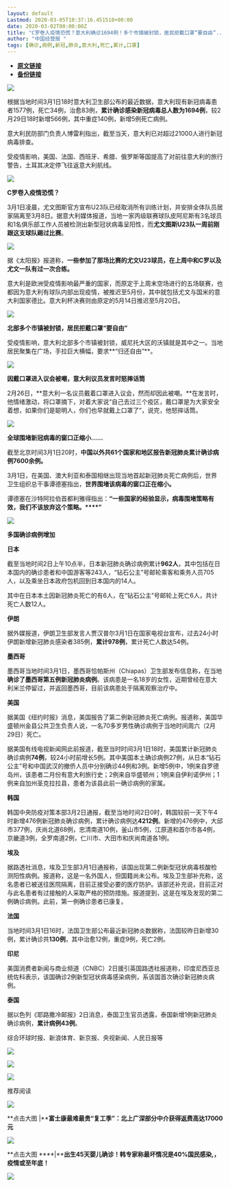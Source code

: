 ```yaml
---
layout: default
Lastmod: 2020-03-05T10:37:16.451518+00:00
date: 2020-03-02T00:00:00Z
title: "C罗卷入疫情恐慌？意大利确诊1694例！多个市镇被封锁，居民拒戴口罩“要自由”..."
author: "中国经营报 "
tags: [确诊,病例,新冠,肺炎,意大利,死亡,累计,口罩]
---
```


* [**原文链接**](https://mp.weixin.qq.com/s/PZf8NTUKwmVLI05Lk5nrzw)
* [**备份链接**](http://archive.is/hMi1C)


  

  

  

![](/images/post/5fdb3f87f44cf8ae08d41ad1e0b84841.jpg)

根据当地时间3月1日18时意大利卫生部公布的最近数据，意大利现有新冠病毒患者1577例，死亡34例，治愈83例，**累计确诊感染新冠病毒总人数为1694例**，较2月29日18时新增566例，其中重症140例，新增5例死亡病例。

  

意大利民防部门负责人博雷利指出，截至当天，意大利已对超过21000人进行新冠病毒排查。

  

受疫情影响，美国、法国、西班牙、希腊、俄罗斯等国提高了对前往意大利的旅行警告，土耳其决定停飞往返意大利航线。

  

![](/images/post/bc3576ff279d80264ac4f6d7a60432f9.jpg)

**C罗卷入疫情恐慌？**

  

3月1日凌晨，尤文图斯官方宣布U23队已经取消所有训练计划，并安排全体队员居家隔离至3月8日。据意大利媒体报道，当地一家丙级联赛球队皮阿尼斯有3名球员和1名俱乐部工作人员被检测出新型冠状病毒呈阳性，而**尤文图斯U23队一周前刚跟这支球队踢过比赛**。

  

![](/images/post/054bb78122301eb7efdb18e4f660b283.jpg)

  

据《太阳报》报道称，**一些参加了那场比赛的尤文U23球员，在上周中和C罗以及尤文一队有过一次合练。**

  

意大利是欧洲受疫情影响最严重的国家，而原定于上周末空场进行的五场联赛，也都因为意大利有球队内部出现疫情，被推迟至5月份，其中就包括尤文与国米的意大利国家德比。意大利杯决赛则由原定的5月14日推迟至5月20日。

  

![](/images/post/bc3576ff279d80264ac4f6d7a60432f9.jpg)

**北部多个市镇被封锁，居民拒戴口罩“要自由”**

  

受疫情影响，意大利北部多个市镇被封锁，威尼托大区的沃镇就是其中之一。当地居民聚集在广场，手拉巨大横幅，要求**“归还自由”**。

  

  

![](/images/post/bc3576ff279d80264ac4f6d7a60432f9.jpg)

**因戴口罩进入议会被嘲，意大利议员发言时怒摔话筒**

  

2月26日，**意大利一名议员戴着口罩进入议会，然而却因此被嘲。**在发言时，他情绪激动，将口罩摘下，对着大家说“自己去过三个疫区，戴口罩是为大家安全着想，如果你们是聪明人，你们也早就戴上口罩了”，说完，他怒摔话筒。

  

  

![](/images/post/bc3576ff279d80264ac4f6d7a60432f9.jpg)

**全球围堵新冠病毒的窗口正缩小……**

  

截至北京时间3月1日20时，**中国以外共61个国家和地区报告新冠肺炎累计确诊病例7600余例。**

  

3月1日，在美国、澳大利亚和泰国相继出现当地首起新冠肺炎死亡病例后，世界卫生组织总干事谭德塞指出，**世界围堵该病毒的窗口正在缩小。**

  

谭德塞在沙特阿拉伯首都利雅得指出：**“一些国家的经验显示，病毒围堵策略有效，我们不该放弃这个策略。****”**

  

![](/images/post/bc3576ff279d80264ac4f6d7a60432f9.jpg)

**多国确诊病例增加**

  

**日本**

  

截至当地时间2日上午10点半，日本新冠肺炎确诊病例累计**962人**，其中包括在日本国内的确诊患者和中国游客等243人，“钻石公主”号邮轮乘客和乘务人员705人，以及乘坐日本政府包机回到日本国内的14人。

  

其中在日本本土因新冠肺炎死亡的有6人，在“钻石公主”号邮轮上死亡6人，共计死亡人数12人。

  

**伊朗**

  

据外媒报道，伊朗卫生部发言人贾汉普尔3月1日在国家电视台宣布，过去24小时伊朗新增新冠肺炎感染者385例，**累计978例**，累计死亡人数达54例。

  

**墨西哥**

  

墨西哥当地时间3月1日，墨西哥恰帕斯州（Chiapas）卫生部发布信息称，在当地**确诊了墨西哥第五例新冠肺炎病例**。该病患是一名18岁的女性，近期曾经在意大利米兰停留过，并返回墨西哥，目前该病患处于隔离观察治疗中。

  

**美国**  

  

据美国《纽约时报》消息，美国报告了第二例新冠肺炎死亡病例。报道称，美国华盛顿州金县公共卫生负责人说，一名70多岁男性确诊病例于当地时间周六（2月29日）死亡。

  

据美国有线电视新闻网此前报道，截至当时时间3月1日18时，美国累计新冠肺炎确诊病例**74例**，较24小时前增长5例。其中美国本土确诊病例27例，从日本“钻石公主”号和中国武汉的撤侨人员中分别确诊44例和3例。新增5例中，1例来自罗德岛州，该患者二月份有意大利旅行史；2例来自华盛顿州；1例来自伊利诺伊州；1例来自加州圣克拉拉县，患者为该县此前一确诊病例的家属。

  

**韩国**  

  

韩国中央防疫对策本部3月2日通报，截至当地时间2日0时，韩国较前一天下午4时新增476例新冠肺炎确诊病例，累计确诊病例达**4212例**。新增的476例中，大邱市377例，庆尚北道68例，忠清南道10例，釜山市5例，江原道和首尔市各4例，京畿道3例，全罗南道2例，仁川市、大田市和庆尚南道各1例。

  

**埃及**  

  

据路透社消息，埃及卫生部3月1日通报称，该国出现第二例新型冠状病毒核酸检测阳性病例。报道称，这是一名外国人，但国籍尚未公布。埃及卫生部补充称，这名患者已被送往医院隔离，目前正接受必要的医疗防护。该部还补充说，目前正对与此名患者有过接触的人采取严格的预防措施。报道提到，这是在埃及发现的第二例确诊病例。此前，第一例确诊患者已康复。

  

**法国**  

  

当地时间3月1日16时，法国卫生部公布最近新冠肺炎数据称，法国较昨日新增30例，累计确诊共**130例**，其中治愈12例，重症9例，死亡2例。

  

**印尼**

  

美国消费者新闻与商业频道（CNBC）2日援引英国路透社报道称，印度尼西亚总统佐科表示，该国确诊2例新型冠状病毒感染病例，系该国首次确诊新冠肺炎病例。

  

**泰国**

  

据以色列《耶路撒冷邮报》2日消息，泰国卫生官员透露，泰国新增1例新冠肺炎确诊病例，**累计病例43例**。

  

综合环球时报、新浪体育、新京报、央视新闻、人民日报等  

  

[![](/images/post/aa73eda3cc6c8de22b03f6f379c8c839.jpg)](http://www.cb.com.cn/project/special/2020/0218/zhibo.html)  

![](/images/post/47c0e574ea27ef847e2a66a4f04d1784.jpg)

  

![](/images/post/43b7a57fd045be64890b8526d60a1277.jpg)

  

推荐阅读

[![](/images/post/aafdd3e901ffd55fc6dae82fb5621469.jpg)](http://mp.weixin.qq.com/s?__biz=MjA5NTMyOTMwMQ==&mid=2651972098&idx=1&sn=1e8c2acef06d438763ee22e095e320de&chksm=4f3e857878490c6eeda95432a8237ca6d2d21dadcd6e392864cebf2cdd5b869f9333a25211e8&scene=21#wechat_redirect)

**点击大图 |****富士康最难最贵“复工季”：北上广深部分中介获得返费高达17000元**  

  

[![](/images/post/3629d166906ebf47e5525f5865925089.jpg)](http://mp.weixin.qq.com/s?__biz=MjA5NTMyOTMwMQ==&mid=2651972112&idx=1&sn=f34c650004cba34598dda8dc1c3d817a&chksm=4f3e856a78490c7ca9774784e3071e6715637137c6ba6d6ed92e49b1d3dc73876daa6f00ab33&scene=21#wechat_redirect)

**点击大图 ****|****出生45天婴儿确诊！韩专家称最坏情况是40%国民感染,，疫情或至年底！**  

  

![](/images/post/f3501c0a0df0124df45b227b216c07a4.jpg)

